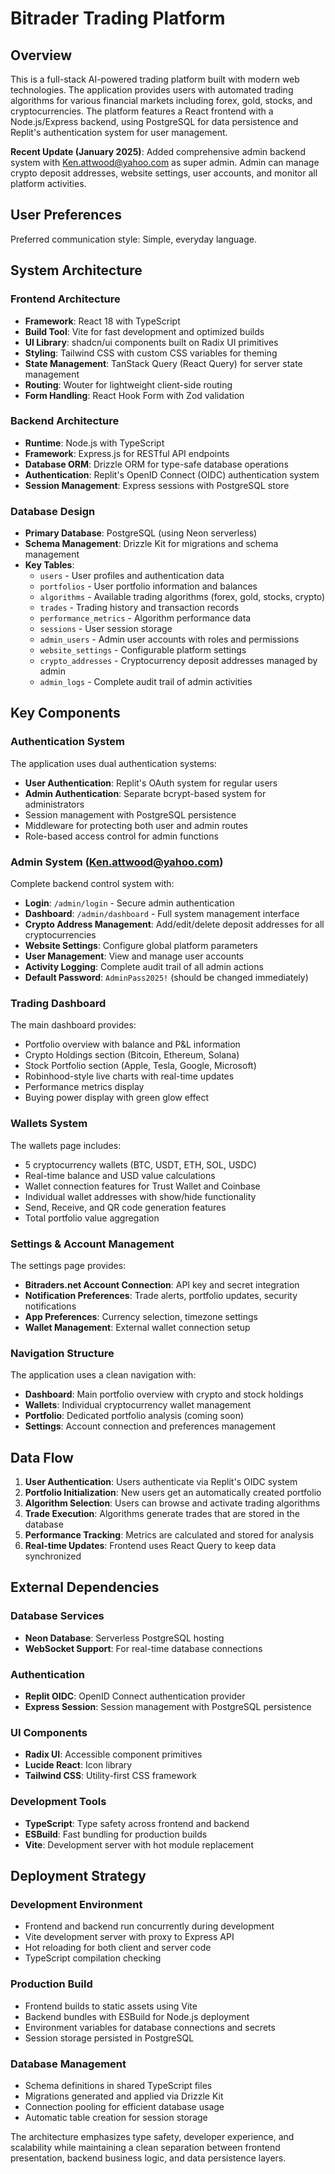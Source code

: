# Bitrader Trading Platform

## Overview

This is a full-stack AI-powered trading platform built with modern web technologies. The application provides users with automated trading algorithms for various financial markets including forex, gold, stocks, and cryptocurrencies. The platform features a React frontend with a Node.js/Express backend, using PostgreSQL for data persistence and Replit's authentication system for user management.

**Recent Update (January 2025)**: Added comprehensive admin backend system with Ken.attwood@yahoo.com as super admin. Admin can manage crypto deposit addresses, website settings, user accounts, and monitor all platform activities.

## User Preferences

Preferred communication style: Simple, everyday language.

## System Architecture

### Frontend Architecture
- **Framework**: React 18 with TypeScript
- **Build Tool**: Vite for fast development and optimized builds
- **UI Library**: shadcn/ui components built on Radix UI primitives
- **Styling**: Tailwind CSS with custom CSS variables for theming
- **State Management**: TanStack Query (React Query) for server state management
- **Routing**: Wouter for lightweight client-side routing
- **Form Handling**: React Hook Form with Zod validation

### Backend Architecture
- **Runtime**: Node.js with TypeScript
- **Framework**: Express.js for RESTful API endpoints
- **Database ORM**: Drizzle ORM for type-safe database operations
- **Authentication**: Replit's OpenID Connect (OIDC) authentication system
- **Session Management**: Express sessions with PostgreSQL store

### Database Design
- **Primary Database**: PostgreSQL (using Neon serverless)
- **Schema Management**: Drizzle Kit for migrations and schema management
- **Key Tables**:
  - `users` - User profiles and authentication data
  - `portfolios` - User portfolio information and balances
  - `algorithms` - Available trading algorithms (forex, gold, stocks, crypto)
  - `trades` - Trading history and transaction records
  - `performance_metrics` - Algorithm performance data
  - `sessions` - User session storage
  - `admin_users` - Admin user accounts with roles and permissions
  - `website_settings` - Configurable platform settings
  - `crypto_addresses` - Cryptocurrency deposit addresses managed by admin
  - `admin_logs` - Complete audit trail of admin activities

## Key Components

### Authentication System
The application uses dual authentication systems:
- **User Authentication**: Replit's OAuth system for regular users
- **Admin Authentication**: Separate bcrypt-based system for administrators
- Session management with PostgreSQL persistence
- Middleware for protecting both user and admin routes
- Role-based access control for admin functions

### Admin System (Ken.attwood@yahoo.com)
Complete backend control system with:
- **Login**: `/admin/login` - Secure admin authentication
- **Dashboard**: `/admin/dashboard` - Full system management interface
- **Crypto Address Management**: Add/edit/delete deposit addresses for all cryptocurrencies
- **Website Settings**: Configure global platform parameters
- **User Management**: View and manage user accounts
- **Activity Logging**: Complete audit trail of all admin actions
- **Default Password**: `AdminPass2025!` (should be changed immediately)

### Trading Dashboard
The main dashboard provides:
- Portfolio overview with balance and P&L information
- Crypto Holdings section (Bitcoin, Ethereum, Solana)
- Stock Portfolio section (Apple, Tesla, Google, Microsoft)
- Robinhood-style live charts with real-time updates
- Performance metrics display
- Buying power display with green glow effect

### Wallets System
The wallets page includes:
- 5 cryptocurrency wallets (BTC, USDT, ETH, SOL, USDC)
- Real-time balance and USD value calculations
- Wallet connection features for Trust Wallet and Coinbase
- Individual wallet addresses with show/hide functionality
- Send, Receive, and QR code generation features
- Total portfolio value aggregation

### Settings & Account Management
The settings page provides:
- **Bitraders.net Account Connection**: API key and secret integration
- **Notification Preferences**: Trade alerts, portfolio updates, security notifications
- **App Preferences**: Currency selection, timezone settings
- **Wallet Management**: External wallet connection setup

### Navigation Structure
The application uses a clean navigation with:
- **Dashboard**: Main portfolio overview with crypto and stock holdings
- **Wallets**: Individual cryptocurrency wallet management
- **Portfolio**: Dedicated portfolio analysis (coming soon)
- **Settings**: Account connection and preferences management

## Data Flow

1. **User Authentication**: Users authenticate via Replit's OIDC system
2. **Portfolio Initialization**: New users get an automatically created portfolio
3. **Algorithm Selection**: Users can browse and activate trading algorithms
4. **Trade Execution**: Algorithms generate trades that are stored in the database
5. **Performance Tracking**: Metrics are calculated and stored for analysis
6. **Real-time Updates**: Frontend uses React Query to keep data synchronized

## External Dependencies

### Database Services
- **Neon Database**: Serverless PostgreSQL hosting
- **WebSocket Support**: For real-time database connections

### Authentication
- **Replit OIDC**: OpenID Connect authentication provider
- **Express Session**: Session management with PostgreSQL persistence

### UI Components
- **Radix UI**: Accessible component primitives
- **Lucide React**: Icon library
- **Tailwind CSS**: Utility-first CSS framework

### Development Tools
- **TypeScript**: Type safety across frontend and backend
- **ESBuild**: Fast bundling for production builds
- **Vite**: Development server with hot module replacement

## Deployment Strategy

### Development Environment
- Frontend and backend run concurrently during development
- Vite development server with proxy to Express API
- Hot reloading for both client and server code
- TypeScript compilation checking

### Production Build
- Frontend builds to static assets using Vite
- Backend bundles with ESBuild for Node.js deployment
- Environment variables for database connections and secrets
- Session storage persisted in PostgreSQL

### Database Management
- Schema definitions in shared TypeScript files
- Migrations generated and applied via Drizzle Kit
- Connection pooling for efficient database usage
- Automatic table creation for session storage

The architecture emphasizes type safety, developer experience, and scalability while maintaining a clean separation between frontend presentation, backend business logic, and data persistence layers.